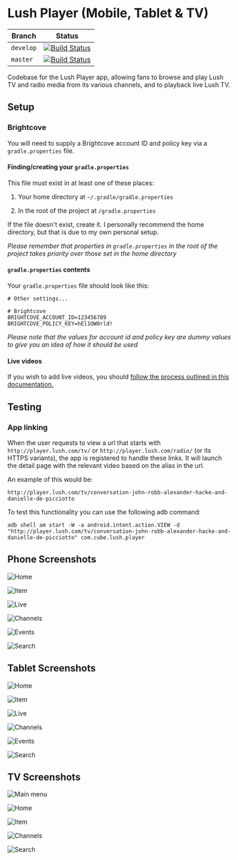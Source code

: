 # Lush Player (Mobile, Tablet & TV)


| Branch        | Status        |
| ------------- |:-------------:|
| `develop`     | [![Build Status](https://www.bitrise.io/app/b238aa77ecb45abd/status.svg?token=9lXKbf8tyylEWiJFS9Ddug&branch=develop)](https://www.bitrise.io/app/b238aa77ecb45abd) |
| `master`      | [![Build Status](https://www.bitrise.io/app/b238aa77ecb45abd/status.svg?token=9lXKbf8tyylEWiJFS9Ddug&branch=master)](https://www.bitrise.io/app/b238aa77ecb45abd) |

Codebase for the Lush Player app, allowing fans to browse and play Lush TV and radio media from its various channels, and to playback live Lush TV.

## Setup

### Brightcove

You will need to supply a Brightcove account ID and policy key via a  `gradle.properties` file.

#### Finding/creating your `gradle.properties`

This file must exist in at least one of these places:

1. Your home directory at `~/.gradle/gradle.properties`

2. In the root of the project at `/gradle.properties`

If the file doesn't exist, create it. I personally recommend the home directory, but that is due to my own personal setup.

*Please remember that properties in `gradle.properties` in the root of the project takes priority over those set in the home directory*

#### `gradle.properties` contents

Your `gradle.properties` file should look like this:

```
# Other settings...

# Brightcove
BRIGHTCOVE_ACCOUNT_ID=123456789
BRIGHTCOVE_POLICY_KEY=hEl1OW0rld!
```

*Please note that the values for account id and policy key are dummy values to give you an idea of how it should be used*

#### Live videos

If you wish to add live videos, you should [follow the process outlined in this documentation.](docs/brightcove/Brightcove.md)

## Testing

### App linking

When the user requests to view a url that starts with `http://player.lush.com/tv/` or `http://player.lush.com/radio/` (or its HTTPS variants), the app is registered to handle these links. It will launch the detail page with the relevant video based on the alias in the url.

An example of this would be:

```
http://player.lush.com/tv/conversation-john-robb-alexander-hacke-and-danielle-de-picciotto
```

To test this functionality you can use the following adb command:

```
adb shell am start -W -a android.intent.action.VIEW -d "http://player.lush.com/tv/conversation-john-robb-alexander-hacke-and-danielle-de-picciotto" com.cube.lush.player
```

## Phone Screenshots

![Home](.//screenshots/phone-home.png "Home")

![Item](.//screenshots/phone-item.png "Item")

![Live](.//screenshots/phone-live.png "Live")

![Channels](.//screenshots/phone-channels.png "Channels")

![Events](.//screenshots/phone-events.png "Events")

![Search](./screenshots/phone-search.png "Search")

## Tablet Screenshots

![Home](.//screenshots/tablet-home.png "Home")

![Item](.//screenshots/tablet-item.png "Item")

![Live](.//screenshots/tablet-live.png "Live")

![Channels](.//screenshots/tablet-channels.png "Channels")

![Events](.//screenshots/tablet-events.png "Events")

![Search](./screenshots/tablet-search.png "Search")

## TV Screenshots

![Main menu](.//screenshots/tv-menu.png "Main menu")

![Home](.//screenshots/tv-home.png "Home")

![Item](.//screenshots/tv-item.png "Item")

![Channels](.//screenshots/tv-channels.png "Channels")

![Search](./screenshots/tv-search.png "Search")